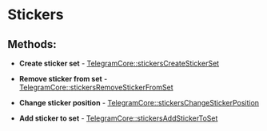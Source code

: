 # Stickers

## Methods:

* **Create sticker set** - [TelegramCore::stickersCreateStickerSet](methods/createstickerset.md)

* **Remove sticker from set** - [TelegramCore::stickersRemoveStickerFromSet](methods/removestickerfromset.md)

* **Change sticker position** - [TelegramCore::stickersChangeStickerPosition](methods/changestickerposition.md)

* **Add sticker to set** - [TelegramCore::stickersAddStickerToSet](methods/addstickertoset.md)

